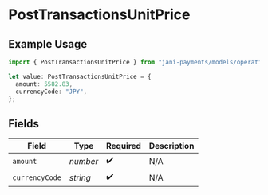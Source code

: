 # PostTransactionsUnitPrice

## Example Usage

```typescript
import { PostTransactionsUnitPrice } from "jani-payments/models/operations";

let value: PostTransactionsUnitPrice = {
  amount: 5582.83,
  currencyCode: "JPY",
};
```

## Fields

| Field              | Type               | Required           | Description        |
| ------------------ | ------------------ | ------------------ | ------------------ |
| `amount`           | *number*           | :heavy_check_mark: | N/A                |
| `currencyCode`     | *string*           | :heavy_check_mark: | N/A                |